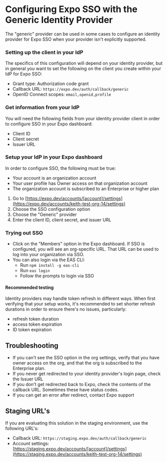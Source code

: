 
# Configuring Expo SSO with the Generic Identity Provider

The "generic" provider can be used in some cases to configure an identity provider for Expo SSO when your provider isn't explicitly supported. 

### Setting up the client in your IdP

The specifics of this configuration will depend on your identity provider, but in general you want to set the following on the client you create within your IdP for Expo SSO:

- Grant type: Authorization code grant
- Callback URL: `https://expo.dev/auth/callback/generic`
- OpenID Connect scopes: `email,openid,profile`

### Get information from your IdP

You will need the following fields from your identity provider client in order to configure SSO in your Expo dashboard:

- Client ID
- Client secret
- Issuer URL

### Setup your IdP in your Expo dashboard

In order to configure SSO, the following must be true:
- Your account is an organization account
- Your user profile has Owner access on that organization account
- The organization account is subscribed to an Enterprise or higher plan

1. Go to [https://expo.dev/accounts/[account]/settings](https://expo.dev/accounts/keith-test-org-14/settings)
2. Choose the SSO configuration option
3. Choose the "Generic" provider
4. Enter the client ID, client secret, and issuer URL

### Trying out SSO

- Click on the "Members" option in the Expo dashboard. If SSO is configured, you will see an org-specific URL. That URL can be used to log into your organization via SSO.
- You can also login via the EAS CLI:
  - Run `npm install -g eas-cli`
  - Run `eas login`
  - Follow the prompts to login via SSO

#### Recommended testing

Identity providers may handle token refresh in different ways. When first verifying that your setup works, it's recommended to set shorter refresh durations in order to ensure there's no issues, particularly:
- refresh token duration
- access token expiration
- ID token expiration

## Troubleshooting

- If you can't see the SSO option in the org settings, verify that you have owner access on the org, and that the org is subscribed to the Enterprise plan.
- If you never get redirected to your identity provider's login page, check the Issuer URL
- If you don't get redirected back to Expo, check the contents of the callback URL. Sometimes these have status codes.
- If you can get an error after redirect, contact Expo support

## Staging URL's

If you are evaluating this solution in the staging environment, use the following URL's:
- Callback URL: `https://staging.expo.dev/auth/callback/generic`
- Account settings: [https://staging.expo.dev/accounts/[account]/settings](https://staging.expo.dev/accounts/keith-test-org-14/settings)